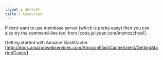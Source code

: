 ```yaml
---
layout : default
title : Resources
---
```


If dont want to use membase server (which is pretty easy) then you can also try the command-line tool from [code.jellycan.com/memcached/].

Getting started with Amazon ElastiCache:
[http://docs.amazonwebservices.com/AmazonElastiCache/latest/GettingStartedGuide/]



